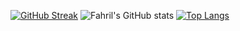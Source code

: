 [![GitHub Streak](http://github-readme-streak-stats.herokuapp.com?user=frostdev03&theme=dark&background=1A1B27)](https://git.io/streak-stats)
![Fahril's GitHub stats](https://github-readme-stats.vercel.app/api?username=frostdev03&show_icons=true&theme=tokyonight)
[![Top Langs](https://github-readme-stats.vercel.app/api/top-langs/?username=frostdev03&layout=compact&theme=tokyonight)](https://github.com/anuraghazra/github-readme-stats)
